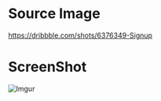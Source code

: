 # Source Image

https://dribbble.com/shots/6376349-Signup

# ScreenShot

![Imgur](https://i.imgur.com/JuSDisy.png)
